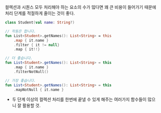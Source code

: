 컬렉션과 시퀀스 모두 처리해야 하는 요소의 수가 많다면 꽤 큰 비용이 들어가기 때문에 처리 단계를 적절하게 줄이는 것이 좋다.

```kotlin
class Student(val name: String?)

// 작동은 합니다.
fun List<Student>.getNames(): List<String> = this
    .map { it.name }
    .filter { it != null}
    .map { it!!}

// 더 좋습니다.
fun List<Student>.getNames(): List<String> = this
    .map { it.name }
    .filterNotNull()

// 가장 좋습니다.
fun List<Student>.getNames(): List<String> = this
    .mapNotNull { it.name }
```
* 두 단계 이상의 컬렉션 처리를 한번에 끝낼 수 있게 해주는 여러가지 함수들이 많으니 잘 활용할 것. 
